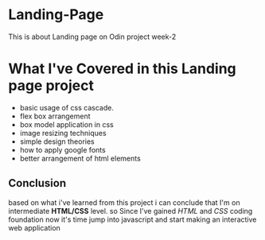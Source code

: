 # Landing-Page
This is about Landing page on Odin project week-2

# What I've Covered in this Landing page project

- basic usage of css cascade.
- flex box arrangement
- box model application in css
- image resizing techniques
- simple design theories
- how to apply google fonts
- better arrangement of html elements


## Conclusion

based on what i've learned from this project i can conclude that I'm on intermediate **HTML/CSS** level.
so
Since I've gained *HTML* and *CSS*  coding foundation now it's time jump into javascript and start making an interactive web application


